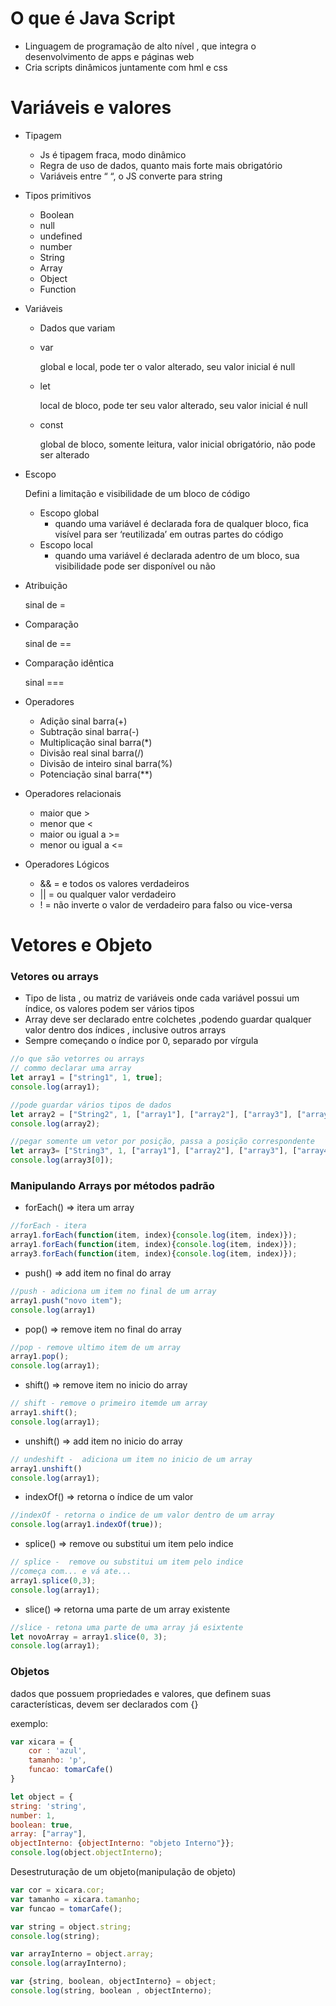 # **O que é Java Script**

- Linguagem de programação de alto nível , que integra o desenvolvimento de apps e páginas web
- Cria scripts dinâmicos juntamente com hml e css

# **Variáveis e valores**

- Tipagem
    - Js é tipagem fraca, modo dinâmico
    - Regra de uso de dados, quanto mais forte mais obrigatório
    - Variáveis entre “ “, o JS converte para string
- Tipos primitivos
    - Boolean
    - null
    - undefined
    - number
    - String
    - Array
    - Object
    - Function
    
- Variáveis
    - Dados que variam
    - var
        
        global e local, pode ter o valor alterado, seu valor inicial é null
        
    - let
        
        local de bloco, pode ter seu valor alterado, seu valor inicial é null
        
    - const
        
        global de bloco, somente leitura, valor inicial obrigatório, não pode ser alterado
        
    
- Escopo
    
    Defini a limitação e visibilidade de um bloco de código
    
    - Escopo global
        - quando uma variável é declarada fora de qualquer bloco, fica visível para ser ‘reutilizada’ em outras partes do código
    - Escopo local
        - quando uma variável é declarada adentro de um bloco, sua visibilidade pode ser disponível ou não
    
- Atribuição
    
    sinal de = 
    
- Comparação
    
    sinal de ==
    
- Comparação idêntica
    
    sinal ===
    
- Operadores
    - Adição  sinal barra(+)
    - Subtração  sinal barra(-)
    - Multiplicação  sinal barra(*)
    - Divisão real sinal barra(/)
    - Divisão de inteiro  sinal barra(%)
    - Potenciação  sinal barra(**)

- Operadores relacionais
    - maior que >
    - menor que <
    - maior ou igual a >=
    - menor ou igual a <=

- Operadores Lógicos
    - && = e todos os valores verdadeiros
    - || = ou qualquer valor verdadeiro
    - ! = não inverte o valor de verdadeiro para falso ou vice-versa


# **Vetores e Objeto**

### Vetores ou arrays

- Tipo de lista , ou matriz de variáveis onde cada variável possui um índice, os valores podem ser vários tipos
- Array deve ser declarado entre colchetes ,podendo guardar qualquer valor dentro dos índices , inclusive outros arrays
- Sempre começando o índice por 0, separado por vírgula

```jsx
//o que são vetorres ou arrays
// commo declarar uma array 
let array1 = ["string1", 1, true];
console.log(array1);

//pode guardar vários tipos de dados
let array2 = ["String2", 1, ["array1"], ["array2"], ["array3"], ["array4"]];
console.log(array2);

//pegar somente um vetor por posição, passa a posição correspondente
let array3= ["String3", 1, ["array1"], ["array2"], ["array3"], ["array4"]];
console.log(array3[0]);
```

### Manipulando Arrays por métodos padrão

- forEach() ⇒ itera um array

```jsx
//forEach - itera
array1.forEach(function(item, index){console.log(item, index)});
array1.forEach(function(item, index){console.log(item, index)});
array3.forEach(function(item, index){console.log(item, index)});
```

- push() ⇒ add item no final do array

```jsx
//push - adiciona um item no final de um array
array1.push("novo item");
console.log(array1)
```

- pop() ⇒ remove item no final do array

```jsx
//pop - remove ultimo item de um array
array1.pop();
console.log(array1);
```

- shift() ⇒ remove item no inicio do array

```jsx
// shift - remove o primeiro itemde um array
array1.shift();
console.log(array1);
```

- unshift() ⇒ add item no inicio do array

```jsx
// undeshift -  adiciona um item no inicio de um array
array1.unshift()
console.log(array1);
```

- indexOf() ⇒ retorna o índice de um valor

```jsx
//indexOf - retorna o indice de um valor dentro de um array
console.log(array1.indexOf(true));
```

- splice() ⇒ remove ou substitui um item pelo indice

```jsx
// splice -  remove ou substitui um item pelo indice
//começa com... e vá ate...
array1.splice(0,3);
console.log(array1);
```

- slice() ⇒ retorna uma parte de um array existente

```jsx
//slice - retona uma parte de uma array já esixtente
let novoArray = array1.slice(0, 3);
console.log(array1);
```

### Objetos
dados que possuem propriedades e valores, que definem suas características, devem ser declarados com {}

exemplo:

```jsx
var xicara = {
	cor : 'azul',
	tamanho: 'p',
	funcao: tomarCafe()
}
```

```jsx
let object = {
string: 'string', 
number: 1, 
boolean: true, 
array: ["array"],
objectInterno: {objectInterno: "objeto Interno"}};
console.log(object.objectInterno);
```

Desestruturação de um objeto(manipulação de objeto)

```jsx
var cor = xicara.cor;
var tamanho = xicara.tamanho;
var funcao = tomarCafe();
```

```jsx
var string = object.string;
console.log(string);
```

```jsx
var arrayInterno = object.array;
console.log(arrayInterno);
```

```jsx
var {string, boolean, objectInterno} = object;
console.log(string, boolean , objectInterno);
```

